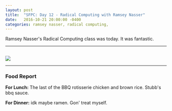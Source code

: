 ```yaml
---
layout: post
title:  "SFPC: Day 12 - Radical Computing with Ramsey Nasser"
date:   2016-10-21 20:00:00 -0400
categories: ramsey nasser, radical computing,
---
```


Ramsey Nasser's Radical Computing class was today. It was fantastic.

-----
<h2> </h2>

![](/images/IMG_xxxx.JPG)

-----

<h3> Food Report </h3>

**For Lunch:** The last of the BBQ rotisserie chicken and brown rice. Stubb's bbq sauce.

**For Dinner:** idk maybe ramen. Gon' treat myself.
